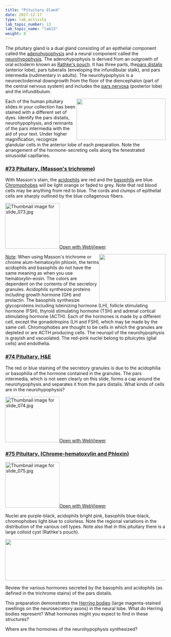 ```yaml
---
title: "Pituitary Gland"
date: 2017-12-17
type: lab_activity
lab_topic_number: 13
lab_topic_name: "lab13"
weight: 0
---
```

<div class="entrybody">
						<p>The pituitary gland is a dual gland consisting of an epithelial component  called the <u>adenohypophysis</u> and a neural component called the <u>neurohypophysis</u>. The  adenohypophysis is derived from an outgrowth of oral ectoderm known as <u>Rathke's pouch</u>.  It has three parts, the<u>pars distalis</u> (anterior lobe), pars tuberalis (enveloping the infundibular stalk), and pars intermedia (rudimentary in adults). The neurohypophysis is a neuroectodermal downgrowth from the floor of the diencephalon (part of the central nervous system)  and includes the <u>pars nervosa</u> (posterior lobe) and the infundibulum.</p>

<p><img src="/assets/images/Pituitary%20gland.jpg" style="width:280px; height:130px; float:right;">Each of the human pituitary slides in your collection has been stained with a different set of dyes. Identify the pars distalis, neurohypophysis, and remnants of the pars intermedia with the aid of your text.  Under higher magnification, recognize glandular cells in the anterior lobe of each preparation.  Note the arrangement of the hormone-secreting cells along the fenestrated sinusoidal capillaries.</p>

<h3><u><b>#73 Pituitary, (Masson's trichrome)</b></u></h3>

<p>With Masson's stain, the <u>acidophils</u> are red and the <u>basophils</u> are blue.  <u>Chromophobes</u> will be light orange or faded to grey.  Note that red blood cells may be anything from red to blue.  The cords and clumps of epithelial cells are sharply outlined by the blue collagenous fibers.  </p>

<div class="thumbnail"> <a href="https://histologylab.ctl.columbia.edu/slides/slide73/" target="_blank"><img alt="Thumbnail image for slide_073.jpg" src="/assets/images/slide_073-thumb-170x143-1566.jpg" width="170" height="143" class="mt-image-left"></a><a href="https://histologylab.ctl.columbia.edu/slides/slide73/" target="_blank">Open with WebViewer</a></div>

<p><img src="/assets/images/73%20Pituitary.jpg" style="width:209px; height:150px; float:right;"><u>Note</u>: When using Masson's trichrome or chrome alum-hematoxylin phloxin, the terms acidophils and basophils do not have the same meaning as when you use hematoxylin-eosin.  The colors are dependent on the contents of the secretory granules.  Acidophils synthesize proteins including growth hormone (GH) and prolactin.  The basophils synthesize glycoproteins including luteinizing hormone (LH), follicle stimulating hormone (FSH), thyroid stimulating hormone (TSH) and adrenal cortical stimulating hormone (ACTH).  Each of the hormones is made by a different cell, except the gonadotropins (LH and <span class="caps">FSH</span>), which may be made by the same cell.   Chromophobes are thought to be cells in which the granules are depleted or are <span class="caps">ACTH </span>producing cells. The neuropil of the neurohypophysis is grayish and vacuolated.  The red-pink nuclei belong to pituicytes (glial cells) and endothelia.</p>

<h3><u><b>#74 Pituitary, <span class="caps">H&amp;E</span></b></u></h3>

<p>The red or blue staining of the secretory granules is due to the acidophilia or basophilia of the hormone contained in the granules.  The pars intermedia, which is not seen clearly on this slide, forms a cap around the neurohypophysis and separates it from the pars distalis.  What kinds of cells are in the neurohypophysis?</p>

<div class="thumbnail"> <a href="https://histologylab.ctl.columbia.edu/slides/slide74/" target="_blank"><img alt="Thumbnail image for slide_074.jpg" src="/assets/images/slide_074-thumb-170x143-1569.jpg" width="170" height="143" class="mt-image-left"></a><a href="https://histologylab.ctl.columbia.edu/slides/slide74/" target="_blank">Open with WebViewer</a></div>

<h3><u><b>#75 Pituitary, (Chrome-hematoxylin and Phloxin)</b></u></h3>

<div class="thumbnail"> <a href="https://histologylab.ctl.columbia.edu/slides/slide75/" target="_blank"><img alt="Thumbnail image for slide_075.jpg" src="/assets/images/slide_075-thumb-170x143-1572.jpg" width="170" height="143" class="mt-image-left"></a><a href="https://histologylab.ctl.columbia.edu/slides/slide75/" target="_blank">Open with WebViewer</a></div>

Nuclei are purple-black, acidophils bright pink, basophils blue-black, chromophobes light blue to colorless. Note the regional variations in the distribution of the various cell types. Note also that in this pituitary there is a large colloid cyst (Rathke's pouch).<br>
<div style="text-align: center;"><img src="/assets/images/75%20pituitary.jpg" style="width:557px; height:130px;"></div>

<p>Review the various hormones secreted by the basophils and acidophils (as defined in the trichrome stains) of the pars distalis.</p>

<p>This preparation demonstrates the <u>Herring bodies</u> (large magenta-stained swellings on the neurosecretory axons) in the neural lobe.  What do Herring bodies represent? What hormones might you expect to find in these structures?</p>

<p>Where are the hormones of the neurohypophysis synthesized?</p>
						
						
</div>
